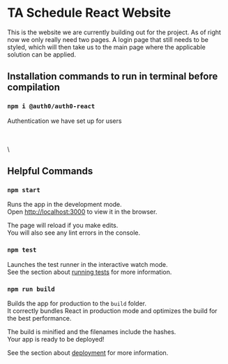 # TA Schedule React Website

This is the website we are currently building out for the project. As of right now we only really need two pages. A login page that still needs to be styled, which will then take us to the main page where the applicable solution can be applied. 


## Installation commands to run in terminal before compilation
### `npm i @auth0/auth0-react`

Authentication we have set up for users

\
\
\



## Helpful Commands
### `npm start`

Runs the app in the development mode.\
Open [http://localhost:3000](http://localhost:3000) to view it in the browser.

The page will reload if you make edits.\
You will also see any lint errors in the console.

### `npm test`

Launches the test runner in the interactive watch mode.\
See the section about [running tests](https://facebook.github.io/create-react-app/docs/running-tests) for more information.

### `npm run build`

Builds the app for production to the `build` folder.\
It correctly bundles React in production mode and optimizes the build for the best performance.

The build is minified and the filenames include the hashes.\
Your app is ready to be deployed!

See the section about [deployment](https://facebook.github.io/create-react-app/docs/deployment) for more information.

